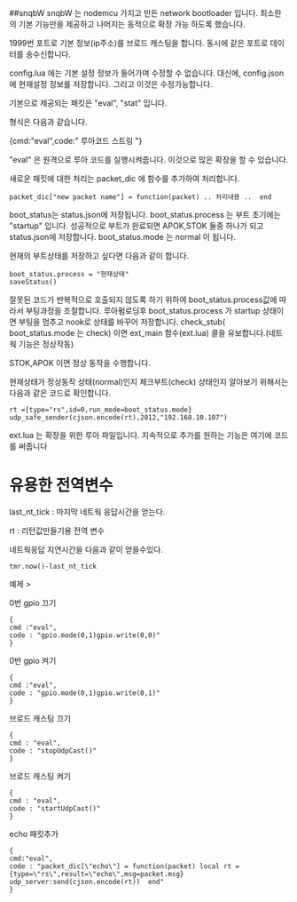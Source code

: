 ##snqbW
snqbW 는 nodemcu 가지고 만든 network bootloader 입니다.
최소한의 기본 기능만을 제공하고 나머지는 동적으로 확장 가능 하도록 했습니다.

1999번 포트로 기본 정보(ip주소)를 브로드 캐스팅을 합니다.
동시에 같은 포트로 데이터를 송수신합니다.

config.lua 에는 기본 설정 정보가 들어가며 수정할 수 없습니다.
대신에,
config.json에 현재설정 정보를 저장합니다. 그리고 이것은 수정가능합니다.

기본으로 제공되는 패킷은 "eval", "stat" 입니다.

형식은 다음과 같습니다.

{cmd:"eval",code:" 루아코드 스트링 "}

"eval" 은 원격으로 루아 코드를 실행시켜줍니다.
 이것으로 많은 확장을 할 수 있습니다.
 
새로운 패킷에 대한 처리는 packet_dic 에 함수를 추가하여 처리합니다.

```
packet_dic["new packet name"] = function(packet) .. 처리내용 ..  end 
```


boot_status는 status.json에 저장됩니다.
boot_status.process 는 부트 초기에는 "startup" 입니다.
성공적으로 부트가 완료되면 APOK,STOK 둘중 하나가 되고 status.json에 저장합니다.
boot_status.mode 는 normal 이 됩니다.

현재의 부트상태를 저장하고 싶다면 다음과 같이 합니다.

```
boot_status.process = "현재상태"
saveStatus()
```

잘못된 코드가 반복적으로 호출되지 않도록 하기 위하여 boot_status.process값에 따라서 부팅과정을 조절합니다.
루아펌로딩후 boot_status.process 가 startup 상태이면 부팅을 멈추고 nook로 상태를 바꾸어 저장합니다.
check_stub( boot_status.mode 는 check) 이면 ext_main 함수(ext.lua) 콜을 유보합니다.(네트웍 기능은 정상작동)

STOK,APOK 이면 정상 동작을 수행합니다.

현재상태가 정상동작 상태(normal)인지 체크부트(check) 상태인지 알아보기 위해서는 다음과 같은 코드로 확인합니다.

```
rt ={type="rs",id=0,run_mode=boot_status.mode} 
udp_safe_sender(cjson.encode(rt),2012,"192.168.10.107") 
```

ext.lua 는 확장을 위한 루아 파일입니다.
지속적으로 추가를 원하는 기능은 여기에 코드를 써줍니다

# 유용한 전역변수

last_nt_tick : 마지막 네트웍 응답시간을 얻는다.

rt : 리턴값만들기용 전역 변수

네트웍응답 지연시간을 다음과 같이 얻을수있다.
```
tmr.now()-last_nt_tick
```


예제 >

0번 gpio 끄기

```
{
cmd :"eval",
code : "gpio.mode(0,1)gpio.write(0,0)"
}
```
0번 gpio 켜기
```
{
cmd :"eval",
code : "gpio.mode(0,1)gpio.write(0,1)"
}
```
브로드 캐스팅 끄기
```
{
cmd : "eval",
code : "stopUdpCast()"
}
```
브로드 캐스팅 켜기
```
{
cmd : "eval",
code : "startUdpCast()"
}
```
echo 패킷추가
```
{
cmd:"eval",
code : "packet_dic[\"echo\"] = function(packet) local rt = {type=\"rs\",result=\"echo\",msg=packet.msg} udp_server:send(cjson.encode(rt))  end"
}

```
